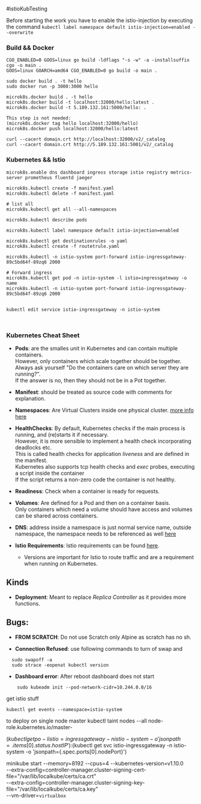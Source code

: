 #istioKubTesting


Before starting the work you have to enable the istio-injection by executing the command
```kubectl label namespace default istio-injection=enabled --overwrite```

### Build && Docker
```
CGO_ENABLED=0 GOOS=linux go build -ldflags "-s -w" -a -installsuffix cgo -o main .
GOOS=linux GOARCH=amd64 CGO_ENABLED=0 go build -o main .

sudo docker build . -t hello
sudo docker run -p 3000:3000 hello

microk8s.docker build . -t hello
microk8s.docker build -t localhost:32000/hello:latest .
microk8s.docker build -t 5.189.132.161:5000/hello: .

This step is not needed:
(microk8s.docker tag hello localhost:32000/hello)
microk8s.docker push localhost:32000/hello:latest

curl --cacert domain.crt http://localhost:32000/v2/_catalog
curl --cacert domain.crt http://5.189.132.161:5001/v2/_catalog
```

### Kubernetes && Istio
```
microk8s.enable dns dashboard ingress storage istio registry metrics-server prometheus fluentd jaeger

microk8s.kubectl create -f manifest.yaml 
microk8s.kubectl delete -f manifest.yaml 

# list all 
microk8s.kubectl get all --all-namespaces

microk8s.kubectl describe pods

microk8s.kubectl label namespace default istio-injection=enabled

microk8s.kubectl get destinationrules -o yaml
microk8s.kubectl create -f routetrule.yaml 

microk8s.kubectl -n istio-system port-forward istio-ingressgateway-89c5bd64f-89zq6 2000

# Forward ingress
microk8s.kubectl get pod -n istio-system -l istio=ingressgateway -o name
microk8s.kubectl -n istio-system port-forward istio-ingressgateway-89c5bd64f-89zq6 2000


kubectl edit service istio-ingressgateway -n istio-system



```

### Kubernetes Cheat Sheet
- **Pods**: are the smalles unit in Kubernetes and can contain multiple containers.<br />
However, only containers which scale together should be together.<br />
Always ask yourself "Do the containers care on which server they are running?". <br />
If the answer is no, then they should not be in a Pot together.

- **Manifest**: should be treated as source code with comments for explanation. <br />

- **Namespaces**: Are Virtual Clusters inside one physical cluster. [more info here](https://kubernetes.io/docs/concepts/overview/working-with-objects/namespaces/)

- **HealthChecks**: By default, Kubernetes checks if the main process is running, and (re)starts it if necessary. <br >
However, it is more sensible to implement a health check incorporating deadlocks etc. <br />
This is called health checks for application *liveness* and are defined in the manifest. <br />
Kubernetes also supports tcp health checks and *exec* probes, executing a script inside the container<br />
If the script returns a non-zero code the container is not healthy.

- **Readiness**: Check when a container is ready for requests.

- **Volumes**: Are defined for a Pod and then on a container basis.<br />
Only containers which need a volume should have access and volumes can be shared across containers. 

- **DNS**: address inside a namespace is just normal service name, outside namespace, the namespace needs to be referenced as well [here](https://kubernetes.io/docs/concepts/services-networking/service/#dns)

- **Istio Requirements**: Istio requirements can be found [here](https://istio.io/docs/setup/kubernetes/spec-requirements/).
    - Versions are important for Istio to route traffic and are a requirement when running on Kubernetes. <br />

## Kinds
- **Deployment**: Meant to replace *Replica Controller* as it provides more functions. <br />


## Bugs:
- **FROM SCRATCH**: Do not use Scratch only Alpine as scratch has no sh.

- **Connection Refused**: use following commands to turn of swap and
```
  sudo swapoff -a
  sudo strace -eopenat kubectl version
```

- **Dashboard error**: After reboot dashboard does not start
```
    sudo kubeadm init --pod-network-cidr=10.244.0.0/16
```

get istio stuff
```
kubectl get events --namespace=istio-system
```

to deploy on single node master
kubectl taint nodes --all node-role.kubernetes.io/master-

$(kubectl get po -l istio=ingressgateway -n istio-system -o 'jsonpath={.items[0].status.hostIP}'):$(kubectl get svc istio-ingressgateway -n istio-system -o 'jsonpath={.spec.ports[0].nodePort}')

minikube start --memory=8192 --cpus=4 --kubernetes-version=v1.10.0 \
    --extra-config=controller-manager.cluster-signing-cert-file="/var/lib/localkube/certs/ca.crt" \
    --extra-config=controller-manager.cluster-signing-key-file="/var/lib/localkube/certs/ca.key" \
    --vm-driver=`virtualbox`